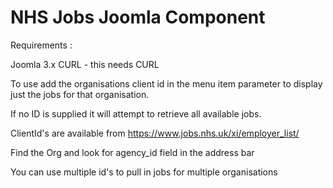 # NHS Jobs Joomla Component

Requirements : 

Joomla 3.x 
CURL - this needs CURL 


To use add the organisations client id in the menu item parameter to display just the jobs for that organisation. 

If no ID is supplied it will attempt to retrieve all available jobs.

ClientId's are available from https://www.jobs.nhs.uk/xi/employer_list/

Find the Org and look for agency_id field in the address bar 

You can use multiple id's to pull in jobs for multiple organisations
